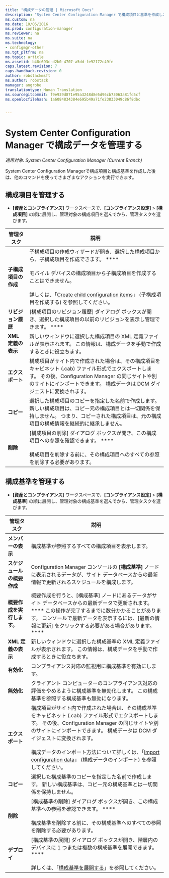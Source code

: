 ```yaml
---
title: "構成データの管理 | Microsoft Docs"
description: "System Center Configuration Manager で構成項目と基準を作成した後は、他のコマンドを使ってさまざまなアクションを実行できます。"
ms.custom: na
ms.date: 10/06/2016
ms.prod: configuration-manager
ms.reviewer: na
ms.suite: na
ms.technology:
- configmgr-other
ms.tgt_pltfrm: na
ms.topic: article
ms.assetid: b48c693c-d2b0-4707-a5dd-fe92172c49fe
caps.latest.revision: 7
caps.handback.revision: 0
author: robstackmsft
ms.author: robstack
manager: angrobe
translationtype: Human Translation
ms.sourcegitcommit: f9e939d871e95a3248d8e5d96cb73063a81fd5cf
ms.openlocfilehash: 1a6084834384e695b49a71fe23833049c86f8dbc


---
```

# <a name="manage-configuration-data-in-system-center-configuration-manager"></a>System Center Configuration Manager で構成データを管理する

*適用対象: System Center Configuration Manager (Current Branch)*

System Center Configuration Managerで構成項目と構成基準を作成した後は、他のコマンドを使ってさまざまなアクションを実行できます。  

## <a name="manage-configuration-items"></a>構成項目を管理する  

-   **[資産とコンプライアンス]** ワークスペースで、**[コンプライアンス設定]** > **[構成項目]** の順に展開し、管理対象の構成項目を選んでから、管理タスクを選びます。  

|管理タスク|説明|  
|---------------------|-------------|  
|**子構成項目の作成**|子構成項目の作成ウィザードが開き、選択した構成項目から、子構成項目を作成できます。 ****<br /><br /> モバイル デバイスの構成項目から子構成項目を作成することはできません。<br /><br /> 詳しくは、「[Create child configuration items](../../compliance/deploy-use/create-child-configuration-items.md)」 (子構成項目を作成する) を参照してください。|  
|**リビジョン履歴**|[構成項目のリビジョン履歴] ダイアログ ボックスが開き、選択した構成項目の以前のリビジョンを表示し管理できます。 ****|  
|**XML 定義の表示**|新しいウィンドウに選択した構成項目の XML 定義ファイルが表示されます。 この情報は、構成データを手動で作成するときに役立ちます。|  
|**エクスポート**|構成項目がサイト内で作成された場合は、その構成項目をキャビネット (.cab) ファイル形式でエクスポートします。 その後、Configuration Manager の同じサイトや別のサイトにインポートできます。 構成データは DCM ダイジェストに変換されます。|  
|**コピー**|選択した構成項目のコピーを指定した名前で作成します。 新しい構成項目は、コピー元の構成項目とは一切関係を保持しません。 つまり、コピーされた構成項目は、元の構成項目の構成情報を継続的に継承しません。|  
|**削除**|[構成項目の削除] ダイアログ ボックスが開き、この構成項目への参照を確認できます。 ****<br /><br /> 構成項目を削除する前に、その構成項目へのすべての参照を削除する必要があります。|  

## <a name="manage-configuration-baselines"></a>構成基準を管理する  

-   **[資産とコンプライアンス]** ワークスペースで、**[コンプライアンス設定]** > **[構成基準]** の順に展開し、管理対象の構成基準を選んでから、管理タスクを選びます。  


|管理タスク|説明|  
|---------------------|-------------|  
|**メンバーの表示**|構成基準が参照するすべての構成項目を表示します。|  
|**スケジュールの概要作成**|Configuration Manager コンソールの **[構成基準]** ノードに表示されるデータが、サイト データベースからの最新情報で更新されるスケジュールを構成します。|  
|**概要作成を実行します。**|概要作成を行うと、[構成基準] ノードにあるデータがサイト データベースからの最新データで更新されます。 **** この操作が完了するまでに数分かかることがあります。 コンソールで最新データを表示するには、[最新の情報に更新] をクリックする必要がある場合があります。 ****|  
|**XML 定義の表示**|新しいウィンドウに選択した構成基準の XML 定義ファイルが表示されます。 この情報は、構成データを手動で作成するときに役立ちます。|  
|**有効化**|コンプライアンス対応の監視用に構成基準を有効にします。|  
|**無効化**|クライアント コンピューターのコンプライアンス対応の評価をやめるように構成基準を無効化します。 この構成基準を参照する構成基準も無効になります。|  
|**エクスポート**|構成項目がサイト内で作成された場合は、その構成基準をキャビネット (.cab) ファイル形式でエクスポートします。 その後、Configuration Manager の同じサイトや別のサイトにインポートできます。 構成データは DCM ダイジェストに変換されます。<br /><br /> 構成データのインポート方法について詳しくは、「[Import configuration data](../../compliance/deploy-use/import-configuration-data.md)」 (構成データのインポート) を参照してください。|  
|**コピー**|選択した構成基準のコピーを指定した名前で作成します。 新しい構成基準は、コピー元の構成基準とは一切関係を保持しません。|  
|**削除**|[構成基準の削除] ダイアログ ボックスが開き、この構成基準への参照を確認できます。 ****<br /><br /> 構成基準を削除する前に、その構成基準へのすべての参照を削除する必要があります。|  
|**デプロイ**|[構成基準の展開] ダイアログ ボックスが開き、階層内のデバイスに 1 つまたは複数の構成基準を展開できます。 ****<br /><br /> 詳しくは、「[構成基準を展開する](../../compliance/deploy-use/deploy-configuration-baselines.md)」を参照してください。|  



<!--HONumber=Dec16_HO3-->


